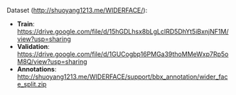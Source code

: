 Dataset (http://shuoyang1213.me/WIDERFACE/):

- **Train**: https://drive.google.com/file/d/15hGDLhsx8bLgLcIRD5DhYt5iBxnjNF1M/view?usp=sharing
- **Validation**: https://drive.google.com/file/d/1GUCogbp16PMGa39thoMMeWxp7Rp5oM8Q/view?usp=sharing
- **Annotations**: http://shuoyang1213.me/WIDERFACE/support/bbx_annotation/wider_face_split.zip
